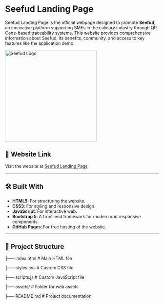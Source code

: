 # Seefud Landing Page

Seefud Landing Page is the official webpage designed to promote **Seefud**, an innovative platform supporting SMEs in the culinary industry through QR Code-based traceability systems. This website provides comprehensive information about Seefud, its benefits, community, and access to key features like the application demo.

<img src="https://seefud.github.io/Seefud-Landing-Page/assets/logo-seefud.svg" alt="Seefud Logo" width="300" height="300">

## 🔗 Website Link

Visit the website at [Seefud Landing Page](https://seefud.github.io/Seefud-Landing-Page/)

---

## 🛠️ Built With

- **HTML5**: For structuring the website.
- **CSS3**: For styling and responsive design.
- **JavaScript**: For interactive web.
- **Bootstrap 5**: A front-end framework for modern and responsive components.
- **GitHub Pages**: For free hosting of the website.

---

## 📂 Project Structure
├── index.html # Main HTML file

├── styles.css # Custom CSS file 

├── scripts.js # Custom JavaScript file 

├── assets/ # Folder for web assets

├── README.md # Project documentation
